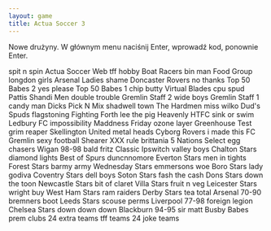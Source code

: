 ```yaml
---
layout: game
title: Actua Soccer 3
---
```


Nowe drużyny. W głównym menu naciśnij Enter, wprowadź kod, 
ponownie Enter.

spit n spin		Actua Soccer Web
tff hobby               		Boat Racers
bin man                 		Food Group
longdon girls           		Arsenal Ladies
shame                   		Doncaster Rovers
no thanks               		Top 50 Babes 2
yes please              		Top 50 Babes 1
chip butty              		Virtual Blades
cpu spud                		Pattis Shandi Men
double trouble          	Gremlin Staff 2
wide boys               	Gremlin Staff 1
candy man               	Dicks Pick N Mix
shadwell town           	The Hardmen
miss wilko              		Dud's Spuds
flagstoning             		Fighting Forth
lee the pig             		Heavenly HTFC
sink or swim            	Ledbury FC
impossibility           		Maddness Friday
ozone layer             	Greenhouse Test
grim reaper             		Skellington United
metal heads             	Cyborg Rovers
i made this             		FC Gremlin
sexy football           		Shearer XXX
rule brittania          		5 Nations Select
egg chasers             	Wigan 98-98
bald fritz              		Classic Ipswitch
valley boys             		Chalton Stars
diamond lights          	Best of Spurs
duncnnomore             	Everton Stars
men in tights           		Forest Stars
barmy army              	Wednesday Stars
emmersons woe           	Boro Stars
lady godiva             		Coventry Stars
dell boys               		Soton Stars
fash the cash           	Dons Stars
down the toon           	Newcastle Stars
bit of claret           		Villa Stars
fruit n veg             		Leicester Stars
wright buy              		West Ham Stars
ram raiders             		Derby Stars
tea total               		Arsenal 70-90
bremners boot           	Leeds Stars
scouse perms            	Liverpool 77-98
foreign legion          		Chelsea Stars
down down down          	Blackburn 94-95
sir matt                		Busby Babes
prem clubs              		24 extra teams
tff teams               		24 joke teams
